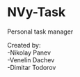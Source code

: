 # NVy-Task

Personal task manager

Created by: \
  -Nikolay Panev \
  -Venelin Dachev \
  -Dimitar Todorov 